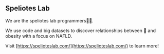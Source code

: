 ## Speliotes Lab

We are the speliotes lab programmers👩‍💻. 

We use code and big datasets to discover relationships between 🧬 and obesity with a focus on NAFLD. 

Visit [https://spelioteslab.com/](https://spelioteslab.com/) to learn more!

<!--

**Here are some ideas to get you started:**

🙋‍♀️ A short introduction - what is your organization all about?
🌈 Contribution guidelines - how can the community get involved?
👩‍💻 Useful resources - where can the community find your docs? Is there anything else the community should know?
🍿 Fun facts - what does your team eat for breakfast?
🧙 Remember, you can do mighty things with the power of [Markdown](https://docs.github.com/github/writing-on-github/getting-started-with-writing-and-formatting-on-github/basic-writing-and-formatting-syntax)
-->
